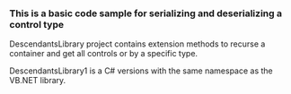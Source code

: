 ### This is a basic code sample for serializing and deserializing a control type

DescendantsLibrary project contains extension methods to recurse a container and get all controls or by a specific type.

DescendantsLibrary1 is a C# versions with the same namespace as the VB.NET library.
